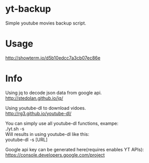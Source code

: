 # yt-backup
Simple youtube movies backup script.

# Usage
http://showterm.io/d5b10edcc7a3cb07ec86e

# Info
Using jq to decode json data from google api.  
http://stedolan.github.io/jq/  
  
Using youtube-dl to download vidoes.  
http://rg3.github.io/youtube-dl/  
  
You can simply use all youtube-dl functions, exampe:  
./yt.sh -s  
Will results in using youtube-dl like this:  
youtube-dl -s [URL]  
  
Google api key can be generated here(requires enables YT APIs):  
https://console.developers.google.com/project  
